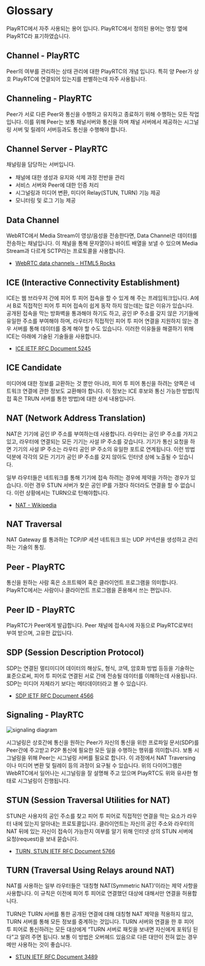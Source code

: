 # Glossary
PlayRTC에서 자주 사용되는 용어 입니다. PlayRTC에서 정의된 용어는 명칭 옆에 PlayRTC라 표기하였습니다.

## Channel - PlayRTC
Peer의 여부를 관리하는 상태 관리에 대한 PlayRTC의 개념 입니다. 특히 양 Peer가 상호 PlayRTC에 연결되어 있는지를 판별하는데 자주 사용됩니다.


## Channeling - PlayRTC

Peer가 서로 다른 Peer와 통신을 수행하고 유지하고 종료하기 위해 수행하는 모든 작업입니다. 이를 위해 Peer는 보통 채널서버와 통신을 하며 채널 서버에서 제공하는 시그널링 서버 및 릴레이 서버등과도 통신을 수행해야 합니다.


## Channel Server - PlayRTC

채널링을 담당하는 서버입니다.

- 채널에 대한 생성과 유지와 삭제 과정 전반을 관리
- 서비스 서버와 Peer에 대한 인증 처리
- 시그널링과 미디어 변환, 미디어 Relay(STUN, TURN) 기능 제공
- 모니터링 및 로그 기능 제공

## Data Channel

WebRTC에서 Media Stream이 영상/음성을 전송한다면, Data Channel은 데이터를 전송하는 채널입니다. 이 채널을 통해 문자열이나 바이트 배열을 보낼 수 있으며 Media Stream과 다르게 SCTP라는 프로토콜을 사용합니다.

- [WebRTC data channels - HTML5 Rocks](http://www.html5rocks.com/en/tutorials/webrtc/datachannels/)


## ICE (Interactive Connectivity Establishment)

ICE는 웹 브라우저 간에 피어 투 피어 접속을 할 수 있게 해 주는 프레임워크입니다. A에서 B로 직접적인 피어 투 피어 접속이 쉽게 동작 하지 않는데는 많은 이유가 있습니다. 공개된 접속을 막는 방화벽을 통과해야 하기도 하고, 공인 IP 주소를 갖지 않은 기기들에 유일한 주소를 부여해야 하며, 라우터가 직접적인 피어 투 피어 연결을 지원하지 않는 경우 서버를 통해 데이터를 중계 해야 할 수도 있습니다. 이러한 이유들을 해결하기 위해 ICE는 아래에 기술된 기술들을 사용합니다.

- [ICE IETF RFC Document 5245](http://tools.ietf.org/html/rfc5245)


## ICE Candidate

미디어에 대한 정보를 교환하는 것 뿐만 아니라, 피어 투 피어 통신을 하려는 양쪽은 네트워크 연결에 관한 정보도 교환해야 합니다. 이 정보는 ICE 후보와 통신 가능한 방법(직접 혹은 TRUN 서버를 통한 방법)에 대한 상세 내용입니다.


## NAT (Network Address Translation)

NAT은 기기에 공인 IP 주소를 부여하는데 사용합니다. 라우터는 공인 IP 주소를 가지고 있고, 라우터에 연결되는 모든 기기는 사설 IP 주소를 갖습니다. 기기가 통신 요청을 하면 기기의 사설 IP 주소는 라우터 공인 IP 주소의 유일한 포트로 연계됩니다. 이런 방법 덕분에 각각의 모든 기기가 공인 IP 주소를 갖지 않아도 인터넷 상에 노출될 수 있습니다.

일부 라우터들은 네트워크를 통해 기기에 접속 하려는 경우에 제약을 가하는 경우가 있습니다. 이런 경우 STUN 서버가 찾은 공인 IP를 가졌다 하더라도 연결을 할 수 없습니다. 이런 상황에서는 TURN으로 턴해야합니다.

- [NAT - Wikipedia](http://en.wikipedia.org/wiki/Network_address_translation)


## NAT Traversal

NAT Gateway 를 통과하는 TCP/IP 세션 네트워크 또는 UDP 커넥션을 생성하고 관리하는 기술의 통칭.


## Peer - PlayRTC

통신을 원하는 사람 혹은 소프트웨어 혹은 클라이언트 프로그램을 의미합니다. PlayRTC에서는 사람이나 클라이언트 프로그램을 혼용해서 쓰는 편입니다.


## Peer ID - PlayRTC

PlayRTC가 Peer에게 발급합니다. Peer 채널에 접속시에 자동으로 PlayRTC로부터 부여 받으며, 고유한 값입니다.


## SDP (Session Description Protocol)

SDP는 연결된 멀티미디어 데이터의 해상도, 형식, 코덱, 암호화 방법 등등을 기술하는 표준으로써, 피어 투 피어로 연결된 서로 간에 전송될 데이터를 이해하는데 사용됩니다. SDP는 미디어 자체라기 보다는 메타데이터라고 볼 수 있습니다.

- [SDP IETF RFC Document 4566](https://tools.ietf.org/html/rfc4566)


## Signaling - PlayRTC

![signaling diagram](https://mdn.mozillademos.org/files/6119/webrtc-complete-diagram.png)

시그널링은 상호간에 통신을 원하는 Peer가 자신의 통신을 위한 프로파일 문서(SDP)를 Peer간에 주고받고 P2P 통신에 필요한 모든 일을 수행하는 행위를 의미합니다. 보통 시그널링을 위해 Peer는 시그널링 서버를 필요로 합니다. 이 과정에서 NAT Traversing이나 미디어 변환 및 릴레이 등의 과정이 요구될 수 있습니다. 위의 다이어그램은 WebRTC에서 일어나는 시그널링을 잘 설명해 주고 있으며 PlayRTC도 위와 유사한 형태로 시그널링이 진행됩니다.


## STUN (Session Traversal Utilities for NAT)

STUN은 사용자의 공인 주소를 찾고 피어 투 피어로 직접적인 연결을 막는 요소가 라우터 내에 있는지 알아내는 프로토콜입니다.
클라이언트는 자신의 공인 주소와 라우터의 NAT 뒤에 있는 자신이 접속이 가능한지 여부를 알기 위해 인터넷 상의 STUN 서버에 요청(request)을 보내 묻습니다.

- [TURN, STUN IETF RFC Document 5766](http://tools.ietf.org/html/rfc5766)


## TURN (Traversal Using Relays around NAT)

NAT를 사용하는 일부 라우터들은 ‘대칭형 NAT(Symmetric NAT)’이라는 제약 사항을 사용합니다. 이 규칙은 이전에 피어 투 피어로 연결했던 대상에 대해서만 연결을 허용합니다.

TURN은 TURN 서버를 통한 공개된 연결에 대해 대칭형 NAT 제약을 적용하지 않고, TURN 서버를 통해 모든 정보를 중계하는 것입니다. TURN 서버와 연결을 한 후 피어 투 피어로 통신하려는 모든 대상에게 “TURN 서버로 패킷을 보내면 자신에게 포워딩 된다”고 알려 주면 됩니다. 보통 이 방법은 오버헤드 있음으로 다른 대안이 전혀 없는 경우메만 사용하는 것이 좋습니다.

- [STUN IETF RFC Document 3489](http://tools.ietf.org/html/rfc3489)
